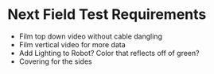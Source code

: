 # Next Field Test Requirements
* Film top down video without cable dangling
* Film vertical video for more data
* Add Lighting to Robot? Color that reflects off of green?
* Covering for the sides
